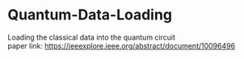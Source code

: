 # Quantum-Data-Loading

Loading the classical data into the quantum circuit <br/>
paper link: https://ieeexplore.ieee.org/abstract/document/10096496
